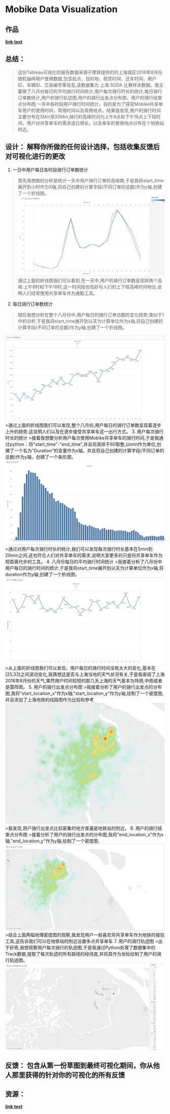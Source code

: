 # Mobike Data Visualization

## 作品
__[link text](http://https://10ay.online.tableau.com/#/site/junqihu/views/MobikedataVisualization/1_1?:iid=2)__

## 总结： 
>这份Tableau可视化的报告数据来源于摩拜提供的的上海城区2016年8月份随机抽样用户使用数据,包含起点、目的地、租赁时间、还车时间、用户ID、车辆ID、交易编号等信息,该数据集为 上海 SODA 比赛样本数据。我主要做了八月份每日的平均骑行时间统计,用户每次骑行时长的统计,每日骑行订单数统计,用户的骑行轨迹图,用户的骑行出发点分布图，用户的骑行结束点分布图,一天中各时段用户骑行时间统计。目的是为了探究Mobike共享单车用户的使用时间，常用时间以及常用地点。结果我发现,用户的骑行时间主要分布在5Min至20Min,骑行的高峰时间为上午8点和下午18点上下班时间，用户对共享单车的需求逐日增长，以及单车的使用地点分布在个地铁站附近。
## 设计： 解释你所做的任何设计选择，包括收集反馈后对可视化进行的更改
1. 一日中用户每日各时段骑行订单数统计
>首先我想做的分析是统计一天中用户骑行订单的高峰期,于是我将start_time展开到小时作为X轴,将自己创建的计算字段(不同订单的总数)作为y轴,创建了一个折线图。
!["Total Number of Orders"](1.png)
>通过上面的折线图我们可以看到,在一天中,用户的骑行订单数呈现除两个高峰:上午8时和下午18时,这一时间段也恰好与人们的上下班高峰时间吻合,说明人们经常使用共享单车作为通勤工具。
2. 每日骑行订单数统计
>随后我想分析在整个八月份中,用户每日的骑行订单总数的变化趋势,类似于1中的分析,于是我将start_time展开到以天为计算单位作为x轴,将自己创建的计算字段(不同订单的总数)作为y轴,创建了一个折线图。
<img src="2.png"  title="Total Number of Orders in August" />
>通过上面的折线图我们可以发现,整个八月份,用户每日的骑行订单数呈现着逐步上升的趋势,这说明人们以及在逐步接受共享单车这一出行方式。
3. 用户每次骑行时长的统计 
>接着我想要分析用户每次使用Mobike共享单车的骑行时间,于是我通过python：将"start_time"-"end_time",并且将其除于60取整,以min作为单位,创建了一个名为"Duration"的变量作为x轴，并且将自己创建的计算字段(不同订单的总数)作为y轴，创建了一个条形图。
<img src="3.png"  title="Total Number of different duration" />
>通过对用户每次骑行时长的统计,我们可以发现每次骑行时长基本在5min到20min之间,这也符合人们对共享单车的需求,说明大家更多的只是将共享单车作为短距离代步的工具。
4. 八月份每日的平均骑行时间统计
>我接着分析了八月份中用户每日的骑行时间的统计,于是我将start_time展开到以天为计算单位作为x轴,将duration作为y轴,创建了一个折线图。
<img src="4.png"  title="Average Duration of the Day in Aug" />
>从上面的折线图我们可以发现，用户每日的骑行时间没有太大的变化,基本在[25,33]之间波动变化,我猜想这是否与上海当地的天气状况有关,于是我查阅了上海2016年8月份的天气,果然用户时间较短的那几天上海的天气基本为阵雨,中雨或者是雷阵雨。
5. 用户的骑行出发点分布图
>我接着分析了用户的骑行出发点的分布图,我将"start_location_x"作为x轴,"start_location_y"作为y轴,绘制了一个密度图,并且添加了上海地铁的线路图作为比较和参考
<img src="5.png"  title="Plot of Start Location" />
>我发现,用户骑行出发点比较密集的地方普遍是地铁站的附近。
6. 用户的骑行结束点分布图
>接着分析了用户的骑行出发点的分布图,我将"end_location_x"作为x轴,"end_location_y"作为y轴,绘制了一个密度图.
<img src="6.png"  title="Plot of End Location" />
>结合上面两幅地理密度图的观察,我发现用户一般喜欢将共享单车作为地铁的接驳工具,这告诉我们可以在地铁站的附近设置多点共享单车
7. 用户的骑行轨迹图
>出于好奇,我想观察用户每次骑行的轨迹图,于是我通过Python处理了数据集中的Track数据,提取了每次轨迹的所有路径的经纬度,并将其作为坐标绘制了用户的骑行轨迹图。
<img src="7.png"  title="Riding Trajectory Map" />

## 反馈： 包含从第一份草图到最终可视化期间，你从他人那里获得的针对你的可视化的所有反馈

## 资源： 
__[link text](http://https://onlinehelp.tableau.com/current/pro/desktop/zh-cn/maps_howto_origin_destination.htm)__